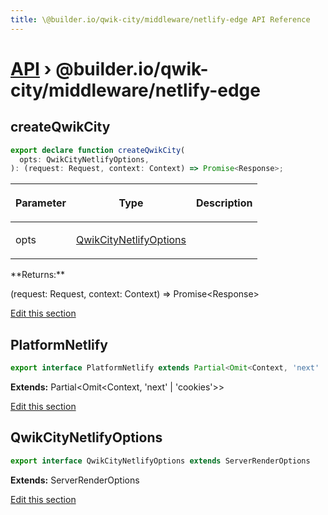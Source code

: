 ```yaml
---
title: \@builder.io/qwik-city/middleware/netlify-edge API Reference
---
```


# [API](/api) &rsaquo; @builder.io/qwik-city/middleware/netlify-edge

## createQwikCity

```typescript
export declare function createQwikCity(
  opts: QwikCityNetlifyOptions,
): (request: Request, context: Context) => Promise<Response>;
```

<table><thead><tr><th>

Parameter

</th><th>

Type

</th><th>

Description

</th></tr></thead>
<tbody><tr><td>

opts

</td><td>

[QwikCityNetlifyOptions](#qwikcitynetlifyoptions)

</td><td>

</td></tr>
</tbody></table>
**Returns:**

(request: Request, context: Context) =&gt; Promise&lt;Response&gt;

[Edit this section](https://github.com/KhulnaSoft/qwik/tree/main/packages/qwik-city/src/middleware/netlify-edge/index.ts)

## PlatformNetlify

```typescript
export interface PlatformNetlify extends Partial<Omit<Context, 'next' | 'cookies'>>
```

**Extends:** Partial&lt;Omit&lt;Context, 'next' \| 'cookies'&gt;&gt;

[Edit this section](https://github.com/KhulnaSoft/qwik/tree/main/packages/qwik-city/src/middleware/netlify-edge/index.ts)

## QwikCityNetlifyOptions

```typescript
export interface QwikCityNetlifyOptions extends ServerRenderOptions
```

**Extends:** ServerRenderOptions

[Edit this section](https://github.com/KhulnaSoft/qwik/tree/main/packages/qwik-city/src/middleware/netlify-edge/index.ts)
